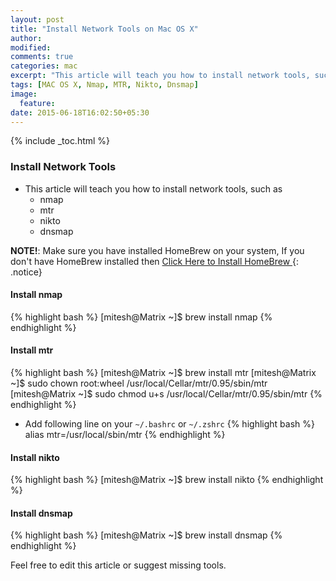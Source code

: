 ```yaml
---
layout: post
title: "Install Network Tools on Mac OS X"
author:
modified:
comments: true
categories: mac
excerpt: "This article will teach you how to install network tools, such as nmap, mtr, nikto and dnsmap"
tags: [MAC OS X, Nmap, MTR, Nikto, Dnsmap]
image:
  feature:
date: 2015-06-18T16:02:50+05:30
---
```


{% include _toc.html %}

### Install Network Tools
* This article will teach you how to install network tools, such as
  * nmap
  * mtr
  * nikto
  * dnsmap

**NOTE!**: Make sure you have installed HomeBrew on your system,
If you don't have HomeBrew installed then <a href="/mac/things-to-do-after-installing-mac-os-x/#install-homebrew"> Click Here to Install HomeBrew </a>
{: .notice}

#### Install nmap

{% highlight bash %}
[mitesh@Matrix ~]$ brew install nmap
{% endhighlight %}

#### Install mtr
{% highlight bash %}
[mitesh@Matrix ~]$ brew install mtr
[mitesh@Matrix ~]$ sudo chown root:wheel /usr/local/Cellar/mtr/0.95/sbin/mtr
[mitesh@Matrix ~]$ sudo chmod u+s /usr/local/Cellar/mtr/0.95/sbin/mtr
{% endhighlight %}

* Add following line on your `~/.bashrc` or `~/.zshrc`
{% highlight bash %}
alias mtr=/usr/local/sbin/mtr
{% endhighlight %}

#### Install nikto
{% highlight bash %}
[mitesh@Matrix ~]$ brew install nikto
{% endhighlight %}

#### Install dnsmap
{% highlight bash %}
[mitesh@Matrix ~]$ brew install dnsmap
{% endhighlight %}

Feel free to edit this article or suggest missing tools.
